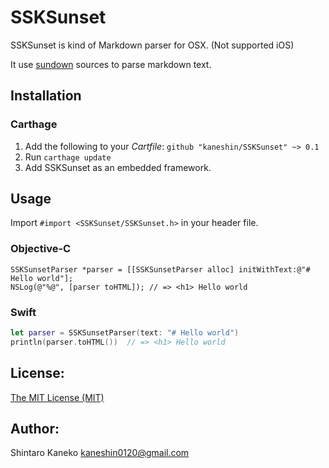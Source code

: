 # SSKSunset

SSKSunset is kind of Markdown parser for OSX. (Not supported iOS)

It use [sundown](https://github.com/vmg/sundown) sources to parse markdown text.


## Installation

### Carthage

1. Add the following to your *Cartfile*: `github "kaneshin/SSKSunset" ~> 0.1`
2. Run `carthage update`
3. Add SSKSunset as an embedded framework.


## Usage

Import `#import <SSKSunset/SSKSunset.h>` in your header file.

### Objective-C

```objc
SSKSunsetParser *parser = [[SSKSunsetParser alloc] initWithText:@"# Hello world"];
NSLog(@"%@", [parser toHTML]); // => <h1> Hello world
```

### Swift

```swift
let parser = SSKSunsetParser(text: "# Hello world")
println(parser.toHTML())  // => <h1> Hello world
```

## License:

[The MIT License (MIT)](http://kaneshin.mit-license.org/)

## Author:

Shintaro Kaneko <kaneshin0120@gmail.com>

